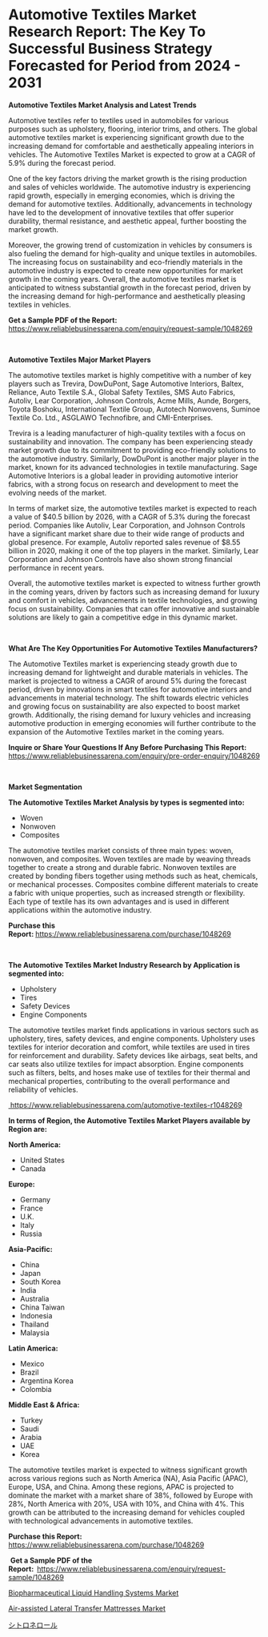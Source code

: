<p><h1>Automotive Textiles Market Research Report: The Key To Successful Business Strategy Forecasted for Period from 2024 - 2031</h1></p><p><strong>Automotive Textiles Market Analysis and Latest Trends</strong></p>
<p><p>Automotive textiles refer to textiles used in automobiles for various purposes such as upholstery, flooring, interior trims, and others. The global automotive textiles market is experiencing significant growth due to the increasing demand for comfortable and aesthetically appealing interiors in vehicles. The Automotive Textiles Market is expected to grow at a CAGR of 5.9% during the forecast period.</p><p>One of the key factors driving the market growth is the rising production and sales of vehicles worldwide. The automotive industry is experiencing rapid growth, especially in emerging economies, which is driving the demand for automotive textiles. Additionally, advancements in technology have led to the development of innovative textiles that offer superior durability, thermal resistance, and aesthetic appeal, further boosting the market growth.</p><p>Moreover, the growing trend of customization in vehicles by consumers is also fueling the demand for high-quality and unique textiles in automobiles. The increasing focus on sustainability and eco-friendly materials in the automotive industry is expected to create new opportunities for market growth in the coming years. Overall, the automotive textiles market is anticipated to witness substantial growth in the forecast period, driven by the increasing demand for high-performance and aesthetically pleasing textiles in vehicles.</p></p>
<p><strong>Get a Sample PDF of the Report:&nbsp;</strong> <a href="https://www.reliablebusinessarena.com/enquiry/request-sample/1048269">https://www.reliablebusinessarena.com/enquiry/request-sample/1048269</a></p>
<p>&nbsp;</p>
<p><strong>Automotive Textiles Major Market Players</strong></p>
<p><p>The automotive textiles market is highly competitive with a number of key players such as Trevira, DowDuPont, Sage Automotive Interiors, Baltex, Reliance, Auto Textile S.A., Global Safety Textiles, SMS Auto Fabrics, Autoliv, Lear Corporation, Johnson Controls, Acme Mills, Aunde, Borgers, Toyota Boshoku, International Textile Group, Autotech Nonwovens, Suminoe Textile Co. Ltd., ASGLAWO Technofibre, and CMI-Enterprises.</p><p>Trevira is a leading manufacturer of high-quality textiles with a focus on sustainability and innovation. The company has been experiencing steady market growth due to its commitment to providing eco-friendly solutions to the automotive industry. Similarly, DowDuPont is another major player in the market, known for its advanced technologies in textile manufacturing. Sage Automotive Interiors is a global leader in providing automotive interior fabrics, with a strong focus on research and development to meet the evolving needs of the market.</p><p>In terms of market size, the automotive textiles market is expected to reach a value of $40.5 billion by 2026, with a CAGR of 5.3% during the forecast period. Companies like Autoliv, Lear Corporation, and Johnson Controls have a significant market share due to their wide range of products and global presence. For example, Autoliv reported sales revenue of $8.55 billion in 2020, making it one of the top players in the market. Similarly, Lear Corporation and Johnson Controls have also shown strong financial performance in recent years.</p><p>Overall, the automotive textiles market is expected to witness further growth in the coming years, driven by factors such as increasing demand for luxury and comfort in vehicles, advancements in textile technologies, and growing focus on sustainability. Companies that can offer innovative and sustainable solutions are likely to gain a competitive edge in this dynamic market.</p></p>
<p>&nbsp;</p>
<p><strong>What Are The Key Opportunities For Automotive Textiles Manufacturers?</strong></p>
<p><p>The Automotive Textiles market is experiencing steady growth due to increasing demand for lightweight and durable materials in vehicles. The market is projected to witness a CAGR of around 5% during the forecast period, driven by innovations in smart textiles for automotive interiors and advancements in material technology. The shift towards electric vehicles and growing focus on sustainability are also expected to boost market growth. Additionally, the rising demand for luxury vehicles and increasing automotive production in emerging economies will further contribute to the expansion of the Automotive Textiles market in the coming years.</p></p>
<p><strong>Inquire or Share Your Questions If Any Before Purchasing This Report:</strong> <a href="https://www.reliablebusinessarena.com/enquiry/pre-order-enquiry/1048269">https://www.reliablebusinessarena.com/enquiry/pre-order-enquiry/1048269</a></p>
<p>&nbsp;</p>
<p><strong>Market Segmentation</strong></p>
<p><strong>The Automotive Textiles Market Analysis by types is segmented into:</strong></p>
<p><ul><li>Woven</li><li>Nonwoven</li><li>Composites</li></ul></p>
<p><p>The automotive textiles market consists of three main types: woven, nonwoven, and composites. Woven textiles are made by weaving threads together to create a strong and durable fabric. Nonwoven textiles are created by bonding fibers together using methods such as heat, chemicals, or mechanical processes. Composites combine different materials to create a fabric with unique properties, such as increased strength or flexibility. Each type of textile has its own advantages and is used in different applications within the automotive industry.</p></p>
<p><strong>Purchase this Report:&nbsp;</strong><a href="https://www.reliablebusinessarena.com/purchase/1048269">https://www.reliablebusinessarena.com/purchase/1048269</a></p>
<p>&nbsp;</p>
<p><strong>The Automotive Textiles Market Industry Research by Application is segmented into:</strong></p>
<p><ul><li>Upholstery</li><li>Tires</li><li>Safety Devices</li><li>Engine Components</li></ul></p>
<p><p>The automotive textiles market finds applications in various sectors such as upholstery, tires, safety devices, and engine components. Upholstery uses textiles for interior decoration and comfort, while textiles are used in tires for reinforcement and durability. Safety devices like airbags, seat belts, and car seats also utilize textiles for impact absorption. Engine components such as filters, belts, and hoses make use of textiles for their thermal and mechanical properties, contributing to the overall performance and reliability of vehicles.</p></p>
<p><a href="https://www.reliablebusinessarena.com/automotive-textiles-r1048269">&nbsp;https://www.reliablebusinessarena.com/automotive-textiles-r1048269</a></p>
<p><strong>In terms of Region, the Automotive Textiles Market Players available by Region are:</strong></p>
<p>
    <p> <strong> North America: </strong>
        <ul>
            <li>United States</li>
            <li>Canada</li>
        </ul>
        </p> 
    <p> <strong> Europe: </strong>
        <ul>
            <li>Germany</li>
            <li>France</li>
            <li>U.K.</li>
            <li>Italy</li>
            <li>Russia</li>
        </ul>
        </p> 
    <p> <strong> Asia-Pacific: </strong>
        <ul>
            <li>China</li>
            <li>Japan</li>
            <li>South Korea</li>
            <li>India</li>
            <li>Australia</li>
            <li>China Taiwan</li>
            <li>Indonesia</li>
            <li>Thailand</li>
            <li>Malaysia</li>
        </ul>
        </p> 
    <p> <strong> Latin America: </strong>
        <ul>
            <li>Mexico</li>
            <li>Brazil</li>
            <li>Argentina Korea</li>
            <li>Colombia</li>
        </ul>
        </p> 
    <p> <strong> Middle East & Africa: </strong>
        <ul>
            <li>Turkey</li>
            <li>Saudi</li>
            <li>Arabia</li>
            <li>UAE</li>
            <li>Korea</li>
        </ul>
    </p>
    </p>
<p><p>The automotive textiles market is expected to witness significant growth across various regions such as North America (NA), Asia Pacific (APAC), Europe, USA, and China. Among these regions, APAC is projected to dominate the market with a market share of 38%, followed by Europe with 28%, North America with 20%, USA with 10%, and China with 4%. This growth can be attributed to the increasing demand for vehicles coupled with technological advancements in automotive textiles.</p></p>
<p><strong>Purchase this Report: </strong><a href="https://www.reliablebusinessarena.com/purchase/1048269">https://www.reliablebusinessarena.com/purchase/1048269</a></p>
<p>&nbsp;<strong>Get a Sample PDF of the Report:&nbsp;&nbsp;</strong><a href="https://www.reliablebusinessarena.com/enquiry/request-sample/1048269">https://www.reliablebusinessarena.com/enquiry/request-sample/1048269</a></p>
<p><strong></strong></p>
<p><p><a href="https://issuu.com/reportprime-2/docs/biopharmaceutical-liquid-handling-systems-market-s">Biopharmaceutical Liquid Handling Systems Market</a></p><p><a href="https://github.com/tanyaal2024/Market-Research-Report-List-1/blob/main/air-assisted-lateral-transfer-mattresses-market.md">Air-assisted Lateral Transfer Mattresses Market</a></p><p><a href="https://github.com/CieloStamm/Market-Research-Report-List-2/blob/main/1289149636.md">シトロネロール</a></p></p>